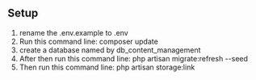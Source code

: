 ## Setup
1. rename the .env.example to .env
2. Run this command line: composer update
3. create a database named by db_content_management
4. After then run this command line: php artisan migrate:refresh --seed
5. Then run this command line: php artisan storage:link


